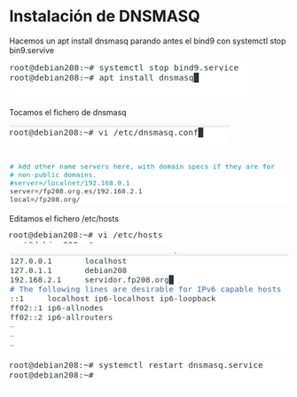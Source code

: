 # Instalación de DNSMASQ

Hacemos un apt install dnsmasq parando antes el bind9 con systemctl stop bin9.servive

![imagen1](/images/imagen1.png)

Tocamos el fichero de dnsmasq

![imagen2](/images/imagen2.png)


![imagen3](/images/imagen3.png)

Editamos el fichero /etc/hosts

![imagen4](/images/imagen4.png)

![imagen5](/images/imagen5.png)

![imagen6](/images/imagen6.png)
